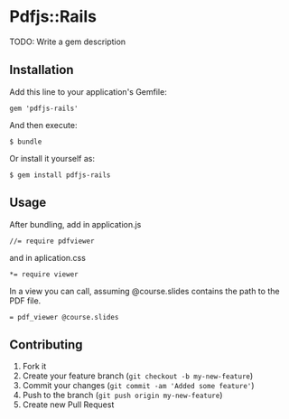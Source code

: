# Pdfjs::Rails

TODO: Write a gem description

## Installation

Add this line to your application's Gemfile:

    gem 'pdfjs-rails'

And then execute:

    $ bundle

Or install it yourself as:

    $ gem install pdfjs-rails

## Usage

After bundling, add in application.js 

    //= require pdfviewer
    
and in aplication.css 

    *= require viewer

In a view you can call, assuming @course.slides contains the path to the PDF file.

    = pdf_viewer @course.slides


## Contributing

1. Fork it
2. Create your feature branch (`git checkout -b my-new-feature`)
3. Commit your changes (`git commit -am 'Added some feature'`)
4. Push to the branch (`git push origin my-new-feature`)
5. Create new Pull Request
